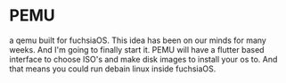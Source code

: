 # PEMU
a qemu built for fuchsiaOS. This idea has been on our minds for many weeks. And I'm going to finally start it. PEMU will have a flutter
based interface to choose ISO's and make disk images to install your os to. And that means you could run debain linux inside fuchsiaOS.
